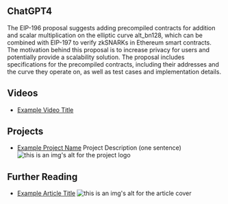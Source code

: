 ## ChatGPT4

The EIP-196 proposal suggests adding precompiled contracts for addition and scalar multiplication on the elliptic curve alt_bn128, which can be combined with EIP-197 to verify zkSNARKs in Ethereum smart contracts. The motivation behind this proposal is to increase privacy for users and potentially provide a scalability solution. The proposal includes specifications for the precompiled contracts, including their addresses and the curve they operate on, as well as test cases and implementation details.

## Videos

- [Example Video Title](https://www.youtube.com/watch?v=TDGq4aeevgY)

## Projects

- [Example Project Name](https://xxxx.xxx/xxxxx) Project Description (one sentence) ![this is an img's alt for the project logo](https://xxxx.xxx/project-logo.xxx)

## Further Reading

- [Example Article Title](https://xxxx.xxx/xxxxx) ![this is an img's alt for the article cover](https://xxxx.xxx/article-cover.xxx)
